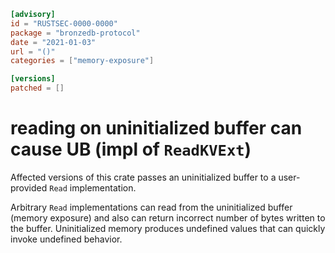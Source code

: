 ```toml
[advisory]
id = "RUSTSEC-0000-0000"
package = "bronzedb-protocol"
date = "2021-01-03"
url = "()"
categories = ["memory-exposure"]

[versions]
patched = []
```

# reading on uninitialized buffer can cause UB (impl of `ReadKVExt`)

Affected versions of this crate passes an uninitialized buffer to a user-provided `Read` implementation.

Arbitrary `Read` implementations can read from the uninitialized buffer (memory exposure) and also can return incorrect number of bytes written to the buffer.
Uninitialized memory produces undefined values that can quickly invoke undefined behavior.